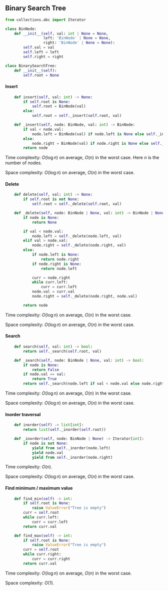 ## Binary Search Tree

```python
from collections.abc import Iterator

class BinNode:
    def __init__(self, val: int | None = None,
                 left: 'BinNode' | None = None,
                 right: 'BinNode' | None = None):
        self.val = val
        self.left = left
        self.right = right

class BinarySearchTree:
    def __init__(self):
        self.root = None
```



#### Insert

```python
    def insert(self, val: int) -> None:
        if self.root is None:
            self.root = BinNode(val)
        else:
            self.root = self._insert(self.root, val)

    def _insert(self, node: BinNode, val: int) -> BinNode:
        if val < node.val:
            node.left = BinNode(val) if node.left is None else self._insert(node.left, val)
        else:
            node.right = BinNode(val) if node.right is None else self._insert(node.right, val)
        return node
```

Time complexity: $O\left(\log n\right)$ on average, $O\left(n\right)$ in the worst case. Here $n$ is the number of nodes.

Space complexity: $O\left(\log n\right)$ on average, $O\left(n\right)$ in the worst case.



#### Delete

```python
    def delete(self, val: int) -> None:
        if self.root is not None:
            self.root = self._delete(self.root, val)

    def _delete(self, node: BinNode | None, val: int) -> BinNode | None:
        if node is None:
            return None

        if val < node.val:
            node.left = self._delete(node.left, val)
        elif val > node.val:
            node.right = self._delete(node.right, val)
        else:
            if node.left is None:
                return node.right
            if node.right is None:
                return node.left

            curr = node.right
            while curr.left:
                curr = curr.left
            node.val = curr.val
            node.right = self._delete(node.right, node.val)

        return node
```

Time complexity: $O\left(\log n\right)$ on average, $O\left(n\right)$ in the worst case.

Space complexity: $O\left(\log n\right)$ on average, $O\left(n\right)$ in the worst case.



#### Search

```python
    def search(self, val: int) -> bool:
        return self._search(self.root, val)

    def _search(self, node: BinNode | None, val: int) -> bool:
        if node is None:
            return False
        if node.val == val:
            return True
        return self._search(node.left if val < node.val else node.right, val)
```

Time complexity: $O\left(\log n\right)$ on average, $O\left(n\right)$ in the worst case.

Space complexity: $O\left(\log n\right)$ on average, $O\left(n\right)$ in the worst case.



#### Inorder traversal

```python
    def inorder(self) -> list[int]:
        return list(self._inorder(self.root))

    def _inorder(self, node: BinNode | None) -> Iterator[int]:
        if node is not None:
            yield from self._inorder(node.left)
            yield node.val
            yield from self._inorder(node.right)
```

Time complexity: $O\left(n\right)$.

Space complexity: $O\left(\log n\right)$ on average, $O\left(n\right)$ in the worst case.



#### Find minimum / maximum value

```python
    def find_min(self) -> int:
        if self.root is None:
            raise ValueError("Tree is empty")
        curr = self.root
        while curr.left:
            curr = curr.left
        return curr.val

    def find_max(self) -> int:
        if self.root is None:
            raise ValueError("Tree is empty")
        curr = self.root
        while curr.right:
            curr = curr.right
        return curr.val
```

Time complexity: $O\left(\log n\right)$ on average, $O\left(n\right)$ in the worst case.

Space complexity: $O\left(1\right)$.
